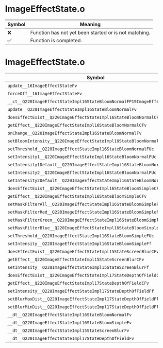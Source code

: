 # ImageEffectState.o
| Symbol | Meaning 
| ------------- | ------------- 
| :x: | Function has not yet been started or is not matching. 
| :white_check_mark: | Function is completed. 


# ImageEffectState.o
| Symbol | Decompiled? |
| ------------- | ------------- |
| `update__16ImageEffectStateFv` | :x: |
| `forceOff__16ImageEffectStateFv` | :x: |
| `__ct__Q220ImageEffectStateImpl16StateBloomNormalFP19ImageEffectDirector` | :x: |
| `update__Q220ImageEffectStateImpl16StateBloomNormalFv` | :x: |
| `doesEffectExist__Q220ImageEffectStateImpl16StateBloomNormalCFv` | :x: |
| `getEffect__Q220ImageEffectStateImpl16StateBloomNormalCFv` | :x: |
| `onChange__Q220ImageEffectStateImpl16StateBloomNormalFv` | :x: |
| `setBloomIntensity__Q220ImageEffectStateImpl16StateBloomNormalFUc` | :x: |
| `setThreshold__Q220ImageEffectStateImpl16StateBloomNormalFUc` | :x: |
| `setIntensity1__Q220ImageEffectStateImpl16StateBloomNormalFUc` | :x: |
| `setIntensity1Default__Q220ImageEffectStateImpl16StateBloomNormalFv` | :x: |
| `setIntensity2__Q220ImageEffectStateImpl16StateBloomNormalFUc` | :x: |
| `setIntensity2Default__Q220ImageEffectStateImpl16StateBloomNormalFv` | :x: |
| `doesEffectExist__Q220ImageEffectStateImpl16StateBloomSimpleCFv` | :x: |
| `getEffect__Q220ImageEffectStateImpl16StateBloomSimpleCFv` | :x: |
| `setMaskFilterAll__Q220ImageEffectStateImpl16StateBloomSimpleFv` | :x: |
| `setMaskFilterRed__Q220ImageEffectStateImpl16StateBloomSimpleFv` | :x: |
| `setMaskFilterGreen__Q220ImageEffectStateImpl16StateBloomSimpleFv` | :x: |
| `setMaskFilterBlue__Q220ImageEffectStateImpl16StateBloomSimpleFv` | :x: |
| `setThreshold__Q220ImageEffectStateImpl16StateBloomSimpleFUc` | :x: |
| `setIntensity__Q220ImageEffectStateImpl16StateBloomSimpleFf` | :x: |
| `doesEffectExist__Q220ImageEffectStateImpl15StateScreenBlurCFv` | :x: |
| `getEffect__Q220ImageEffectStateImpl15StateScreenBlurCFv` | :x: |
| `setIntensity__Q220ImageEffectStateImpl15StateScreenBlurFf` | :x: |
| `doesEffectExist__Q220ImageEffectStateImpl17StateDepthOfFieldCFv` | :x: |
| `getEffect__Q220ImageEffectStateImpl17StateDepthOfFieldCFv` | :x: |
| `setIntensity__Q220ImageEffectStateImpl17StateDepthOfFieldFf` | :x: |
| `setBlurMaxDist__Q220ImageEffectStateImpl17StateDepthOfFieldFl` | :x: |
| `setBlurMinDist__Q220ImageEffectStateImpl17StateDepthOfFieldFl` | :x: |
| `__dt__Q220ImageEffectStateImpl16StateBloomNormalFv` | :x: |
| `__dt__Q220ImageEffectStateImpl16StateBloomSimpleFv` | :x: |
| `__dt__Q220ImageEffectStateImpl15StateScreenBlurFv` | :x: |
| `__dt__Q220ImageEffectStateImpl17StateDepthOfFieldFv` | :x: |
